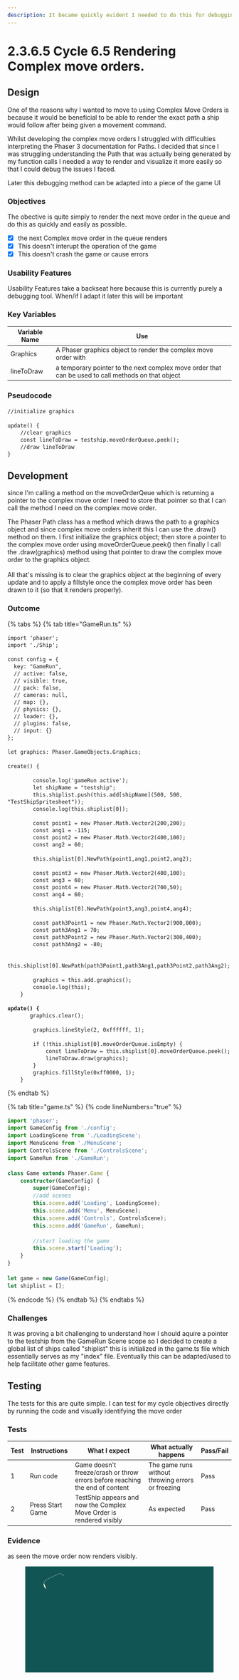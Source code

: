 ```yaml
---
description: It became quickly evident I needed to do this for debugging
---
```


# 2.3.6.5 Cycle 6.5 Rendering Complex move orders.

## Design

One of the reasons why I wanted to move to using Complex Move Orders is because it would be beneficial to be able to render the exact path a ship would follow after being given a movement command.

Whilst developing the complex move orders I struggled with difficulties interpreting the Phaser 3 documentation for Paths. I decided that since I was struggling understanding the Path that was actually being generated by my function calls I needed a way to render and visualize it more easily so that I could debug the issues I faced.

Later this debugging method can be adapted into a piece of the game UI

### Objectives

The obective is quite simply to render the next move order in the queue and do this as quickly and easily as possible.

* [x] the next Complex move order in the queue renders
* [x] This doesn't interupt the operation of the game
* [x] This doesn't crash the game or cause errors

### Usability Features

Usability Features take a backseat here because this is currently purely a debugging tool. When/if I adapt it later this will be important

### Key Variables

| Variable Name | Use                                                                                                |
| ------------- | -------------------------------------------------------------------------------------------------- |
| Graphics      | A Phaser graphics object to render the complex move order with                                     |
| lineToDraw    | a temporary pointer to the next complex move order that can be used to call methods on that object |

### Pseudocode

```
//initialize graphics

update() {
    //clear graphics
    const lineToDraw = testship.moveOrderQueue.peek();
    //draw lineToDraw
}
```

## Development

since I'm calling a method on the moveOrderQeue which is returning a pointer to the complex move order I need to store that pointer so that I can call the method I need on the complex move order.

The Phaser Path class has a method which draws the path to a graphics object and since complex move orders inherit this I can use the .draw() method on them. I first initialize the graphics object; then store a pointer to the complex move order using moveOrderQueue.peek() then finally I call the .draw(graphics) method using that pointer to draw the complex move order to the graphics object.\
\
All that's missing is to clear the graphics object at the beginning of every update and to apply a fillstyle once the complex move order has been drawn to it (so that it renders properly).

### Outcome

{% tabs %}
{% tab title="GameRun.ts" %}
<pre class="language-typescript" data-line-numbers><code class="lang-typescript">import 'phaser';
import './Ship';

const config = {
  key: "GameRun",
  // active: false,
  // visible: true,
  // pack: false,
  // cameras: null,
  // map: {},
  // physics: {},
  // loader: {},
  // plugins: false,
  // input: {}
};

let graphics: Phaser.GameObjects.Graphics;

create() {

		console.log('gameRun active');
		let shipName = "testship";
		this.shiplist.push(this.add[shipName](500, 500, "TestShipSpritesheet"));
		console.log(this.shiplist[0]);
		
		const point1 = new Phaser.Math.Vector2(200,200);
		const ang1 = -115;
		const point2 = new Phaser.Math.Vector2(400,100);
		const ang2 = 60;
		
		this.shiplist[0].NewPath(point1,ang1,point2,ang2);

		const point3 = new Phaser.Math.Vector2(400,100);
		const ang3 = 60;
		const point4 = new Phaser.Math.Vector2(700,50);
		const ang4 = 60;

		this.shiplist[0].NewPath(point3,ang3,point4,ang4);

		const path3Point1 = new Phaser.Math.Vector2(900,800);
		const path3Ang1 = 70;
		const path3Point2 = new Phaser.Math.Vector2(300,400);
		const path3Ang2 = -80;

		this.shiplist[0].NewPath(path3Point1,path3Ang1,path3Point2,path3Ang2);

		graphics = this.add.graphics();
		console.log(this);
	}

<strong>update() {
</strong>		graphics.clear();

		graphics.lineStyle(2, 0xffffff, 1);

		if (!this.shiplist[0].moveOrderQueue.isEmpty) {
			const lineToDraw = this.shiplist[0].moveOrderQueue.peek();
			lineToDraw.draw(graphics);
		}
		graphics.fillStyle(0xff0000, 1);
	}
</code></pre>
{% endtab %}

{% tab title="game.ts" %}
{% code lineNumbers="true" %}
```typescript
import 'phaser';
import GameConfig from './config';
import LoadingScene from './LoadingScene';
import MenuScene from './MenuScene';
import ControlsScene from './ControlsScene';
import GameRun from './GameRun';

class Game extends Phaser.Game {
	constructor(GameConfig) {
		super(GameConfig);
		//add scenes
		this.scene.add('Loading', LoadingScene);
		this.scene.add('Menu', MenuScene);
		this.scene.add('Controls', ControlsScene);
		this.scene.add('GameRun', GameRun);

		//start loading the game
		this.scene.start('Loading');
	}
}

let game = new Game(GameConfig);
let shiplist = [];
```
{% endcode %}
{% endtab %}
{% endtabs %}



### Challenges

It was proving a bit challenging to understand how I should aquire a pointer to the testship from the GameRun Scene scope so I decided to create a global list of ships called "shiplist" this is initialized in the game.ts file which essentially serves as my "index" file. Eventually this can be adapted/used to help facilitate other game features.

## Testing

The tests for this are quite simple. I can test for my cycle objectives directly by running the code and visually identifying the move order

### Tests

| Test | Instructions     | What I expect                                                                | What actually happens                             | Pass/Fail |
| ---- | ---------------- | ---------------------------------------------------------------------------- | ------------------------------------------------- | --------- |
| 1    | Run code         | Game doesn't freeze/crash or throw errors before reaching the end of content | The game runs without throwing errors or freezing | Pass      |
| 2    | Press Start Game | TestShip appears and now the Complex Move Order is rendered visibly          | As expected                                       | Pass      |

### Evidence

as seen the move order now renders visibly.

<figure><img src="../.gitbook/assets/image (10).png" alt=""><figcaption></figcaption></figure>
